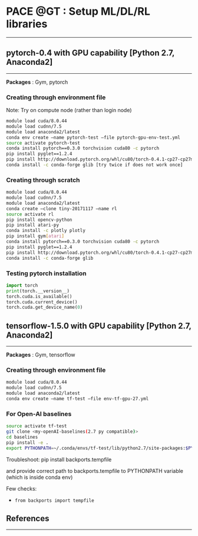 # PACE @GT : Setup ML/DL/RL libraries
-------------------------------------

## pytorch-0.4 with GPU capability [Python 2.7, Anaconda2]
----------------------------------------------------------

**Packages** : Gym, pytorch 

### Creating through environment file

Note: Try on compute node (rather than login node)

```bash
module load cuda/8.0.44
module load cudnn/7.5
module load anaconda2/latest
conda env create —name pytorch-test —file pytorch-gpu-env-test.yml
source activate pytorch-test
conda install pytorch==0.3.0 torchvision cuda80 -c pytorch
pip install pyglet==1.2.4
pip install http://download.pytorch.org/whl/cu80/torch-0.4.1-cp27-cp27mu-linux_x86_64.whl
conda install -c conda-forge glib [try twice if does not work once]
```

### Creating through scratch

```bash
module load cuda/8.0.44
module load cudnn/7.5
module load anaconda2/latest
conda create —clone tiny-20171117 —name rl
source activate rl
pip install opencv-python
pip install atari-py
conda install -c plotly plotly
pip install gym[atari]
conda install pytorch==0.3.0 torchvision cuda80 -c pytorch
pip install pyglet==1.2.4
pip install http://download.pytorch.org/whl/cu80/torch-0.4.1-cp27-cp27mu-linux_x86_64.whl
conda install -c conda-forge glib
```

### Testing pytorch installation
```python
import torch
print(torch.__version__)
torch.cuda.is_available()
torch.cuda.current_device()
torch.cuda.get_device_name(0)
```

## tensorflow-1.5.0 with GPU capability [Python 2.7, Anaconda2]
---------------------------------------------------------------

**Packages** : Gym, tensorflow

### Creating through environment file

```bash
module load cuda/8.0.44
module load cudnn/7.5
module load anaconda2/latest
conda env create —name tf-test —file env-tf-gpu-27.yml
```

### For Open-AI baselines 

```bash
source activate tf-test
git clone <my-openAI-baselines(2.7 py compatible)>
cd baselines
pip install -e .
export PYTHONPATH=~/.conda/envs/tf-test/lib/python2.7/site-packages:$PYTHONPATH
```

Troubleshoot:
pip install backports.tempfile

and provide correct path to backports.tempfile to PYTHONPATH variable (which is inside conda env)

Few checks:
  * `from backports import tempfile`


## References
----------------------------------------------------------
